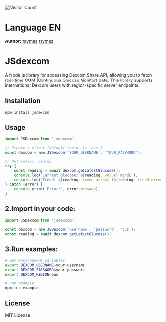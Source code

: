 ![Visitor Count](https://visitor-badge.laobi.icu/badge?page_id=faymaz.jsdexcom)
# Language EN
**Author:** [faymaz](https://github.com/faymaz)
            [faymaz](https://www.npmjs.com/~faymaz)

# JSdexcom

A Node.js library for accessing Dexcom Share API, allowing you to fetch real-time CGM (Continuous Glucose Monitor) data. This library supports international Dexcom users with region-specific server endpoints.

## Installation

```bash
npm install jsdexcom
```

## Usage

```javascript
import JSDexcom from 'jsdexcom';

// Create a client (default region is 'ous')
const dexcom = new JSDexcom('YOUR_USERNAME', 'YOUR_PASSWORD');

// Get latest reading
try {
    const reading = await dexcom.getLatestGlucose();
    console.log(`Current glucose: ${reading._value} mg/dL`);
    console.log(`Trend: ${reading._trend_arrow} (${reading._trend_direction})`);
} catch (error) {
    console.error('Error:', error.message);
}
```
## 2.Import in your code:
```javascript
import JSDexcom from 'jsdexcom';

const dexcom = new JSDexcom('username', 'password', 'ous');
const reading = await dexcom.getLatestGlucose();

```
## 3.Run examples:
```bash
# Set environment variables
export DEXCOM_USERNAME=your-username
export DEXCOM_PASSWORD=your-password
export DEXCOM_REGION=ous

# Run example
npm run example
```
## License
MIT License
